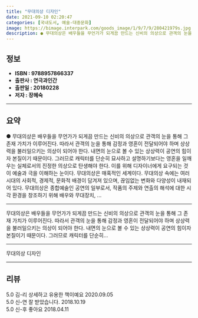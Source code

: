 ```yaml
---
title: "무대의상 디자인"
date: 2021-09-10 02:20:47
categories: [국내도서, 예술-대중문화]
image: https://bimage.interpark.com/goods_image/1/9/7/9/280421979s.jpg
description: ● 무대의상은 배우들을 무언가가 되게끔 만드는 신비의 의상으로 관객의 눈을 통해 그 존재 가치가 이루어진다. 따라서 관객의 눈을 통해 감정과 영혼이 전달되어야 하며 상상력을 불러일으키는 의상이 되어야 한다. 내면의 눈으로 볼 수 있는 상상력이 공연의 힘이자 본질이기 때문이다. 그러므로
---
```


## **정보**

- **ISBN : 9788957866337**
- **출판사 : 연극과인간**
- **출판일 : 20180228**
- **저자 : 장혜숙**

------



## **요약**

●  무대의상은 배우들을 무언가가 되게끔 만드는 신비의 의상으로 관객의 눈을 통해 그 존재 가치가 이루어진다. 따라서 관객의 눈을 통해 감정과 영혼이 전달되어야 하며 상상력을 불러일으키는 의상이 되어야 한다. 내면의 눈으로 볼 수 있는 상상력이 공연의 힘이자 본질이기 때문이다. 그러므로 캐릭터를 단순히 묘사하고 설명하기보다는 영혼을 일깨우는 실체로서의 진정한 의상으로 탄생해야 한다. 이를 위해 디자이너에게 요구되는 것이 예술과 극을 이해하는 눈이다. 무대의상은 매혹적인 세계이다. 무대의상 속에는 여러 시대의 사회적, 경제적, 문화적 배경이 담겨져 있으며, 끊임없는 변화와 다양성이 내재되어 있다. 무대의상은 종합예술인 공연의 일부로서, 작품의 주제와 연출의 해석에 대한 시각 환경을 창조하기 위해 배우와 무대장치, ...

------

무대의상은 배우들을 무언가가 되게끔 만드는 신비의 의상으로 관객의 눈을 통해 그 존재 가치가 이루어진다. 따라서 관객의 눈을 통해 감정과 영혼이 전달되어야 하며 상상력을 불러일으키는 의상이 되어야 한다. 내면의 눈으로 볼 수 있는 상상력이 공연의 힘이자 본질이기 때문이다. 그러므로 캐릭터를 단순히... 

------


무대의상 디자인 

------


## **리뷰** 

5.0 김-리 상세하고 유용한 책이예요 2020.09.05 <br/>5.0 신-연 잘 받았습니다.  2018.10.19 <br/>5.0 신-후 좋아요 2018.04.11 <br/>